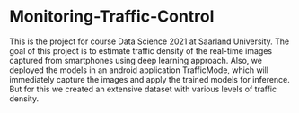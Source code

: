 # Monitoring-Traffic-Control
This is the project for course Data Science 2021 at Saarland University. The goal of this project is to estimate traffic density of the real-time images captured from smartphones using deep learning approach. Also, we deployed the models in an android application TrafficMode, which will immediately capture the images and apply the trained models for inference. But for this we created an extensive dataset with various levels of traffic density. 
